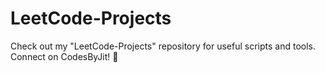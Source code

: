 # LeetCode-Projects
Check out my "LeetCode-Projects" repository for useful scripts and tools. Connect on CodesByJit! 🚀
